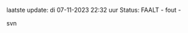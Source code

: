 laatste update: 
di 07-11-2023 22:32   uur 
Status: FAALT - fout - 
<div class="service R">svn</div>